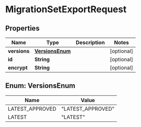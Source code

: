 

# MigrationSetExportRequest


## Properties

| Name | Type | Description | Notes |
|------------ | ------------- | ------------- | -------------|
|**versions** | [**VersionsEnum**](#VersionsEnum) |  |  [optional] |
|**id** | **String** |  |  [optional] |
|**encrypt** | **String** |  |  [optional] |



## Enum: VersionsEnum

| Name | Value |
|---- | -----|
| LATEST_APPROVED | &quot;LATEST_APPROVED&quot; |
| LATEST | &quot;LATEST&quot; |



